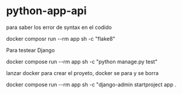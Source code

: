 # python-app-api

para saber los error de syntax en el codido

 docker composr run --rm app sh -c "flake8"
 

 Para testear Django

 docker compose run --rm app sh -c "python manage.py test"

lanzar docker para crear el proyeto, docker se para y se borra

docker compose run --rm app sh -c "django-admin startproject app .